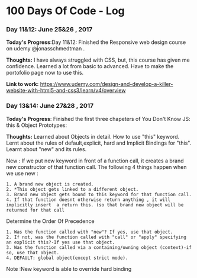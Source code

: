 # 100 Days Of Code - Log

### Day 11&12: June 25&26 , 2017 

**Today's Progress**:Day 11&12: Finished the  Responsive web design course on udemy @jonasschmedtman .

**Thoughts:** I have always struggled with CSS, but, this course has given me confidence.  Learned a lot from basic to advanced. Have to make the portofolio page now to use this.

**Link to work:** https://www.udemy.com/design-and-develop-a-killer-website-with-html5-and-css3/learn/v4/overview

### Day 13&14: June 27&28 , 2017 

**Today's Progress**: Finished the first three  chapeters of You Don't Know JS: this & Object Prototypes: 

**Thoughts:** Learned about Objects in detail. How to use "this" keyword. Lernt about  the rules of default,explicit, hard and Implicit Bindings for "this".
Learnt about "new" and its rules.

New : If we put new keyword in front of a function call, it creates a brand new constructor of that function call. The following 4 things happen when we use new :


	1. A brand new object is created.
	2. *This object gets linked to a different object.
	3. Brand new object gets bound to this keyword for that function call.
	4. If that function doesnt otherwise return anything , it will implicitly insert  a return this. (so that brand new object will be returned for that call


 Determine the Order Of Precedence

	1. Was the function called with "new"? If yes, use that object.
	2. If not, was the function called with "call" or "apply" specifying an explicit this?-If yes use that object.
	3. Was the function called via a containing/owning object (context)-if so, use that object.
	4. DEFAULT: global object(except strict mode).


Note :New keyword is  able to override hard binding




